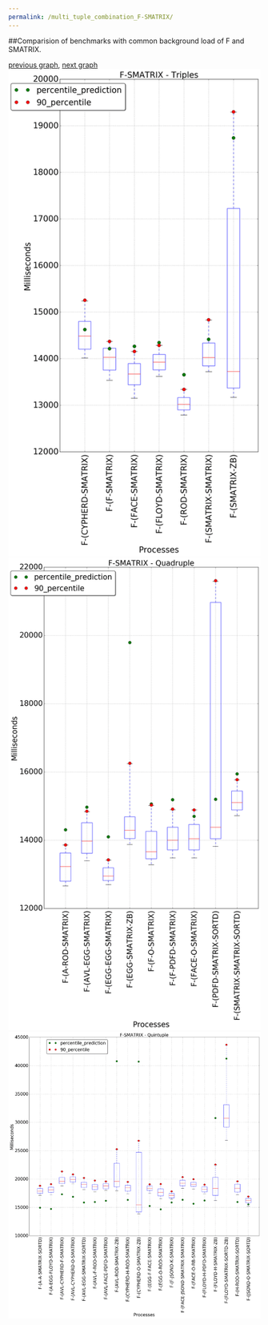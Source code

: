 ```yaml
---
permalink: /multi_tuple_combination_F-SMATRIX/
---
```


##Comparision of benchmarks with common background load of F and SMATRIX.

[previous graph](../multi_tuple_combination_F-ROD/), [next graph](../multi_tuple_combination_F-SORTD/)
![graph figure](./images/triple/F/F-SMATRIX_box.png)![graph figure](./images/quadruple/F/F-SMATRIX_box.png)![graph figure](./images/quintuple/F/F-SMATRIX_box.png)